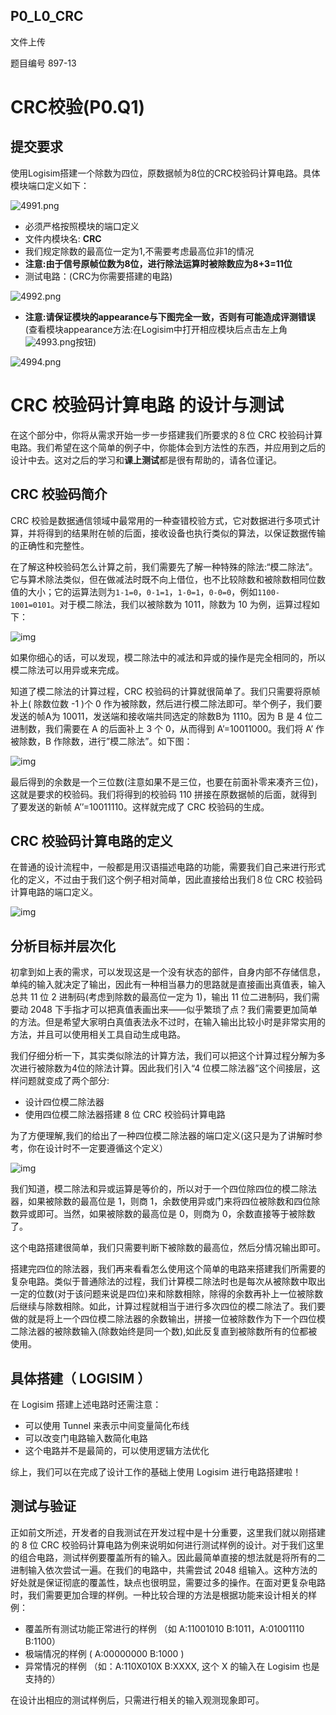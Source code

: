 ## P0_L0_CRC

文件上传

题目编号 897-13

# CRC校验(P0.Q1)

## 提交要求

使用Logisim搭建一个除数为四位，原数据帧为8位的CRC校验码计算电路。具体模块端口定义如下：

![4991.png](http://cscore.buaa.edu.cn/assets/cscore-image/refkxh/77233533-d7b2-402f-a775-056b264ee557/499-1.png)

- 必须严格按照模块的端口定义
- 文件内模块名: **CRC**
- 我们规定除数的最高位一定为1,不需要考虑最高位非1的情况
- **注意:由于信号原帧位数为8位，进行除法运算时被除数应为8+3=11位**
- 测试电路：(CRC为你需要搭建的电路)

![4992.png](http://cscore.buaa.edu.cn/assets/cscore-image/refkxh/a84dc713-db34-4494-a500-04836aceb49e/499-2.png)

- **注意:请保证模块的appearance与下图完全一致，否则有可能造成评测错误**(查看模块appearance方法:在Logisim中打开相应模块后点击左上角![4993.png](http://cscore.buaa.edu.cn/assets/cscore-image/refkxh/f91048f4-4d19-4b70-9047-dd896ea7212a/499-3.png)按钮)

![4994.png](http://cscore.buaa.edu.cn/assets/cscore-image/refkxh/d19be5b9-d85b-484a-b94a-37aa4da99e9f/499-4.png)



# CRC 校验码计算电路 的设计与测试

在这个部分中，你将从需求开始一步一步搭建我们所要求的８位 CRC 校验码计算电路。我们希望在这个简单的例子中，你能体会到方法性的东西，并应用到之后的设计中去。这对之后的学习和**课上测试**都是很有帮助的，请各位谨记。

## CRC 校验码简介

CRC 校验是数据通信领域中最常用的一种查错校验方式，它对数据进行多项式计算，并将得到的结果附在帧的后面，接收设备也执行类似的算法，以保证数据传输的正确性和完整性。

在了解这种校验码怎么计算之前，我们需要先了解一种特殊的除法:“模二除法”。它与算术除法类似，但在做减法时既不向上借位，也不比较除数和被除数相同位数值的大小；它的运算法则为`1-1=0`，`0-1=1`，`1-0=1`，`0-0=0`，例如`1100-1001=0101`。对于模二除法，我们以被除数为 1011，除数为 10 为例，运算过程如下：

![img](http://cscore.buaa.edu.cn/tutorial/P0/assets/P0-3-1.png)

如果你细心的话，可以发现，模二除法中的减法和异或的操作是完全相同的，所以模二除法可以用异或来完成。

知道了模二除法的计算过程，CRC 校验码的计算就很简单了。我们只需要将原帧补上( 除数位数 -1 )个 0 作为被除数，然后进行模二除法即可。举个例子，我们要发送的帧A为 10011，发送端和接收端共同选定的除数B为 1110。因为 B 是 4 位二进制数，我们需要在 A 的后面补上 3 个 0，从而得到 A’=10011000。我们将 A’ 作被除数，B 作除数，进行”模二除法”。如下图：

![img](http://cscore.buaa.edu.cn/tutorial/P0/assets/P0-3-2.png)

最后得到的余数是一个三位数(注意如果不是三位，也要在前面补零来凑齐三位)，这就是要求的校验码。我们将得到的校验码 110 拼接在原数据帧的后面，就得到了要发送的新帧 A’’=10011110。这样就完成了 CRC 校验码的生成。

## CRC 校验码计算电路的定义

在普通的设计流程中，一般都是用汉语描述电路的功能，需要我们自己来进行形式化的定义，不过由于我们这个例子相对简单，因此直接给出我们８位 CRC 校验码计算电路的端口定义。

![img](http://cscore.buaa.edu.cn/tutorial/P0/assets/P0-3-3.png)

## 分析目标并层次化

初拿到如上表的需求，可以发现这是一个没有状态的部件，自身内部不存储信息，单纯的输入就决定了输出，因此有一种相当暴力的思路就是直接画出真值表，输入总共 11 位 2 进制码(考虑到除数的最高位一定为 1)，输出 11 位二进制码，我们需要动 2048 下手指才可以把真值表画出来——似乎繁琐了点？我们需要更加简单的方法。但是希望大家明白真值表法永不过时，在输入输出比较小时是非常实用的方法，并且可以使用相关工具自动生成电路。

我们仔细分析一下，其实类似除法的计算方法，我们可以把这个计算过程分解为多次进行被除数为4位的除法计算。因此我们引入“4 位模二除法器”这个间接层，这样问题就变成了两个部分:

- 设计四位模二除法器
- 使用四位模二除法器搭建 8 位 CRC 校验码计算电路



为了方便理解,我们的给出了一种四位模二除法器的端口定义(这只是为了讲解时参考，你在设计时不一定要遵循这个定义）

![img](http://cscore.buaa.edu.cn/tutorial/P0/assets/P0-3-4.png)

我们知道，模二除法和异或运算是等价的，所以对于一个四位除四位的模二除法器，如果被除数的最高位是 1，则商 1，余数使用异或门来将四位被除数和四位除数异或即可。当然，如果被除数的最高位是 0，则商为 0，余数直接等于被除数了。

这个电路搭建很简单，我们只需要判断下被除数的最高位，然后分情况输出即可。

搭建完四位的除法器，我们再来看看怎么使用这个简单的电路来搭建我们所需要的复杂电路。类似于普通除法的过程，我们计算模二除法时也是每次从被除数中取出一定的位数(对于该问题来说是四位)来和除数相除，除得的余数再补上一位被除数后继续与除数相除。如此，计算过程就相当于进行多次四位的模二除法了。我们要做的就是将上一个四位模二除法器的余数输出，拼接一位被除数作为下一个四位模二除法器的被除数输入(除数始终是同一个数),如此反复直到被除数所有的位都被使用。

## 具体搭建（ LOGISIM ）

在 Logisim 搭建上述电路时还需注意：

- 可以使用 Tunnel 来表示中间变量简化布线
- 可以改变门电路输入数简化电路
- 这个电路并不是最简的，可以使用逻辑方法优化

综上，我们可以在完成了设计工作的基础上使用 Logisim 进行电路搭建啦！

## 测试与验证

正如前文所述，开发者的自我测试在开发过程中是十分重要，这里我们就以刚搭建的 8 位 CRC 校验码计算电路为例来说明如何进行测试样例的设计。对于我们这里的组合电路，测试样例要覆盖所有的输入。因此最简单直接的想法就是将所有的二进制输入依次尝试一遍。在我们的电路中，共需尝试 2048 组输入。这种方法的好处就是保证彻底的覆盖性，缺点也很明显，需要过多的操作。在面对更复杂电路时，我们需要更加合理的样例。一种比较合理的方法是根据功能来设计相关的样例：

- 覆盖所有测试功能正常进行的样例 （如 A:11001010 B:1011，A:01001110 B:1100）
- 极端情况的样例 ( A:00000000 B:1000 )
- 异常情况的样例 （如：A:110X010X B:XXXX, 这个 X 的输入在 Logisim 也是支持的）

在设计出相应的测试样例后，只需进行相关的输入观测现象即可。

